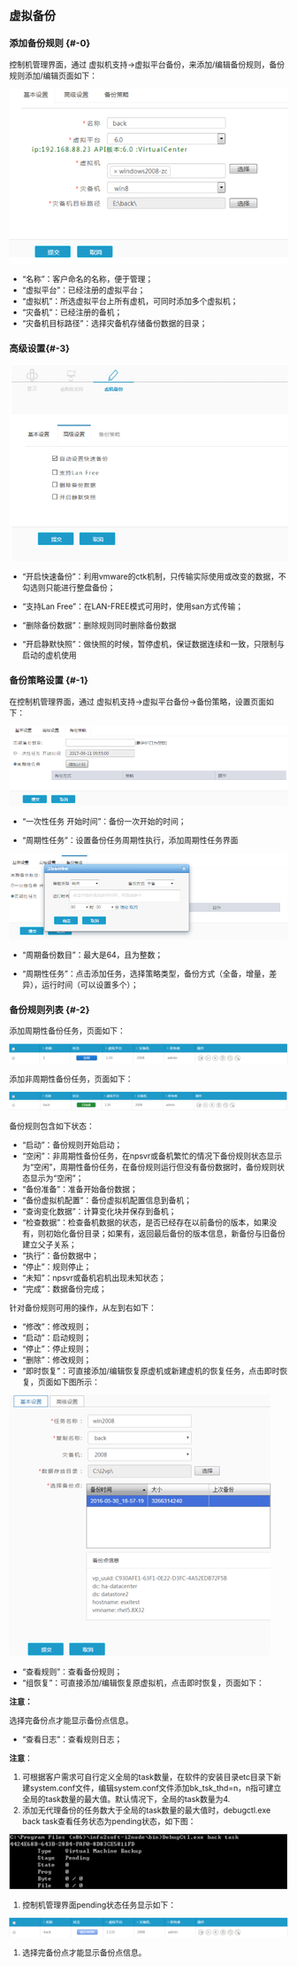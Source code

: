 ## 虚拟备份

### 添加备份规则 {#-0}

控制机管理界面，通过 虚拟机支持-&gt;虚拟平台备份，来添加/编辑备份规则，备份规则添加/编辑页面如下：

![说明: 1](/assets/V6.118042702.png)

*   “名称”：客户命名的名称，便于管理；
*   “虚拟平台”：已经注册的虚拟平台；
*   “虚拟机”：所选虚拟平台上所有虚机，可同时添加多个虚拟机；
*   “灾备机”：已经注册的备机；
*   “灾备机目标路径”：选择灾备机存储备份数据的目录；

### 高级设置{#-3}

![说明: 1](/assets/V6.118042707.png)

* “开启快速备份”：利用vmware的ctk机制，只传输实际使用或改变的数据，不勾选则只能进行整盘备份；

* “支持Lan Free”：在LAN-FREE模式可用时，使用san方式传输；

* “删除备份数据”：删除规则同时删除备份数据

* “开启静默快照”：做快照的时候，暂停虚机，保证数据连续和一致，只限制与启动的虚机使用

### 备份策略设置 {#-1}

在控制机管理界面，通过 虚拟机支持-&gt;虚拟平台备份-&gt;备份策略，设置页面如下：

![说明: 1](/assets/V6.118042705.png)

* “一次性任务 开始时间”：备份一次开始的时间；

* “周期性任务”：设置备份任务周期性执行，添加周期性任务界面

![说明: 1](/assets/V6.118042706.png)

* “周期备份数目”：最大是64，且为整数； 

* “周期性任务”：点击添加任务，选择策略类型，备份方式（全备，增量，差异），运行时间（可以设置多个）； 


### 备份规则列表 {#-2}

添加周期性备份任务，页面如下：

![说明: 1](/assets/V6.036298.png)

添加非周期性备份任务，页面如下：

![说明: 1](/assets/V6.036318.png)

备份规则包含如下状态：

*   “启动”：备份规则开始启动；
*   “空闲”：非周期性备份任务，在npsvr或备机繁忙的情况下备份规则状态显示为“空闲”，周期性备份任务，在备份规则运行但没有备份数据时，备份规则状态显示为“空闲”；
*   “备份准备”：准备开始备份数据；
*   “备份虚拟机配置”：备份虚拟机配置信息到备机；
*   “查询变化数据”：计算变化块并保存到备机；
*   “检查数据”：检查备机数据的状态，是否已经存在以前备份的版本，如果没有，则初始化备份目录；如果有，返回最后备份的版本信息，新备份与旧备份建立父子关系；
*   “执行”：备份数据中；
*   “停止”：规则停止；
*   “未知”：npsvr或备机宕机出现未知状态；
*   “完成”：数据备份完成；

针对备份规则可用的操作，从左到右如下：

*   “修改”：修改规则；
*   “启动”：启动规则；
*   “停止”：停止规则；
*   “删除”：修改规则；
*   “即时恢复”：可直接添加/编辑恢复原虚机或新建虚机的恢复任务，点击即时恢复，页面如下图所示：

![说明: 1](/assets/V6.036738.png)

* “查看规则”：查看备份规则；
* “组恢复”：可直接添加/编辑恢复原虚拟机，点击即时恢复，页面如下：

**注意：**

选择完备份点才能显示备份点信息。

*   “查看日志”：查看规则日志；

**注意**：

1.  可根据客户需求可自行定义全局的task数量，在软件的安装目录etc目录下新建system.conf文件，编辑system.conf文件添加bk_tsk_thd=n，n指可建立全局的task数量的最大值。默认情况下，全局的task数量为4.
2.  添加无代理备份的任务数大于全局的task数量的最大值时，debugctl.exe back task查看任务状态为pending状态，如下图：

![说明: 3](/assets/V6.036973.png)

1.  控制机管理界面pending状态任务显示如下：

![说明: 2](/assets/V6.036999.png)

1.  选择完备份点才能显示备份点信息。